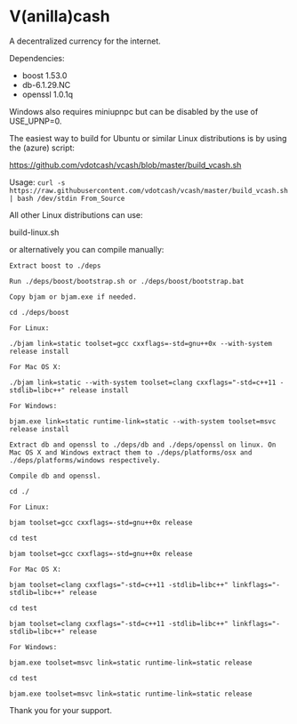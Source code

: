 V(anilla)cash
===========

A decentralized currency for the internet.

Dependencies:

* boost 1.53.0
* db-6.1.29.NC
* openssl 1.0.1q

Windows also requires miniupnpc but can be disabled by the use of USE_UPNP=0.

The easiest way to build for Ubuntu or similar Linux distributions is by using the (azure) script:

https://github.com/vdotcash/vcash/blob/master/build_vcash.sh

Usage:
```curl -s https://raw.githubusercontent.com/vdotcash/vcash/master/build_vcash.sh | bash /dev/stdin From_Source```

All other Linux distributions can use:

build-linux.sh

or alternatively you can compile manually:

```
Extract boost to ./deps

Run ./deps/boost/bootstrap.sh or ./deps/boost/bootstrap.bat

Copy bjam or bjam.exe if needed.

cd ./deps/boost

For Linux:

./bjam link=static toolset=gcc cxxflags=-std=gnu++0x --with-system release install

For Mac OS X:

./bjam link=static --with-system toolset=clang cxxflags="-std=c++11 -stdlib=libc++" release install

For Windows:

bjam.exe link=static runtime-link=static --with-system toolset=msvc release install

Extract db and openssl to ./deps/db and ./deps/openssl on linux. On Mac OS X and Windows extract them to ./deps/platforms/osx and ./deps/platforms/windows respectively.

Compile db and openssl.

cd ./

For Linux:

bjam toolset=gcc cxxflags=-std=gnu++0x release

cd test

bjam toolset=gcc cxxflags=-std=gnu++0x release

For Mac OS X:

bjam toolset=clang cxxflags="-std=c++11 -stdlib=libc++" linkflags="-stdlib=libc++" release

cd test

bjam toolset=clang cxxflags="-std=c++11 -stdlib=libc++" linkflags="-stdlib=libc++" release

For Windows:

bjam.exe toolset=msvc link=static runtime-link=static release

cd test

bjam.exe toolset=msvc link=static runtime-link=static release
```

Thank you for your support.
